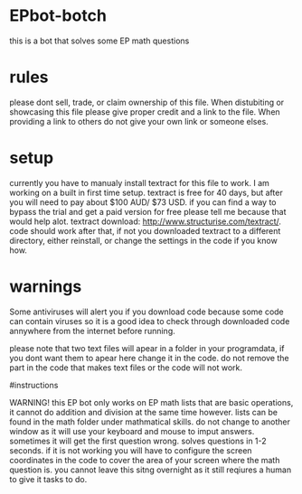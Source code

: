 # EPbot-botch

this is a bot that solves some EP math questions

# rules

please dont sell, trade, or claim ownership of this file.
When distubiting or showcasing this file please give proper credit and a link to the file.
When providing a link to others do not give your own link or someone elses.

# setup

currently you have to manualy install textract for this file to work.
I am working on a built in first time setup.
textract is free for 40 days, but after you will need to pay about $100 AUD/ $73 USD.
if you can find a way to bypass the trial and get a paid version for free please tell me because that would help alot.
textract download: http://www.structurise.com/textract/.
code should work after that, if not you downloaded textract to a different directory, either reinstall, or change the settings in the code if you know how.

# warnings

Some antiviruses will alert you if you download code because some code can contain viruses so it is a good idea to check through downloaded code annywhere from the internet before running.

please note that two text files will apear in a folder in your programdata, if you dont want them to apear here change it in the code.
do not remove the part in the code that makes text files or the code will not work.

#instructions

WARNING! this EP bot only works on EP math lists that are basic operations, it cannot do addition and division at the same time however.
lists can be found in the math folder under mathmatical skills.
do not change to another window as it will use your keyboard and mouse to imput answers.
sometimes it will get the first question wrong.
solves questions in 1-2 seconds.
if it is not working you will have to configure the screen coordinates in the code to cover the area of your screen where the math question is.
you cannot leave this sitng overnight as it still reqiures a human to give it tasks to do.
